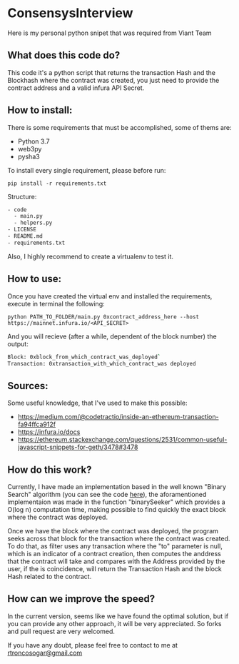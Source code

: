 # ConsensysInterview
Here is my personal python snipet that was required from Viant Team

## What does this code do?

This code it's a python script that returns the transaction Hash and the Blockhash where the contract was created, you just need to provide the contract address and a valid infura API Secret.

## How to install:

There is some requirements that must be accomplished, some of thems are:

 * Python 3.7
 * web3py
 * pysha3
 
To install every single requirement, please before run:
 
 `pip install -r requirements.txt` 
 
 Structure:
 ```bash
 - code
   - main.py
   - helpers.py
 - LICENSE
 - README.md
 - requirements.txt
 ```
 
 
 Also, I highly recommend to create a virtualenv to test it.
 
 ## How to use:
 
 Once you have created the virtual env and installed the requirements, execute in terminal the following:
 
 `python PATH_TO_FOLDER/main.py 0xcontract_address_here --host https://mainnet.infura.io/<API_SECRET>`
 
 And you will recieve (after a while, dependent of the block number) the output:
 
```bash 
Block: 0xblock_from_which_contract_was_deployed`
Transaction: 0xtransaction_with_which_contract_was deployed
```
  
 ## Sources:
 Some useful knowledge, that I've used to make this possible:
 
 * https://medium.com/@codetractio/inside-an-ethereum-transaction-fa94ffca912f
 * https://infura.io/docs
 * https://ethereum.stackexchange.com/questions/2531/common-useful-javascript-snippets-for-geth/3478#3478
 
 ## How do this work?
 
 Currently, I have made an implementation based in the well known "Binary Search" algorithm (you can see the code [here](https://github.com/rtroncosogar/consensysInterview/blob/master/code/helpers.py)), the aforamentioned implementaion was made in the function "binarySeeker" which provides a O(log n) computation time, making possible to find quickly the exact block where the contract was deployed. 

Once we have the block where the contract was deployed, the program seeks across that block for the transaction where the contract was created. To do that, as filter uses any transaction where the "to" parameter is null, which is an indicator of a contract creation, then computes the anddress that the contract will take and compares with the Address provided by the user, if the is coincidence, will return the Transaction Hash and the block Hash related to the contract.

  ## How can we improve the speed?
 
 In the current version, seems like we have found the optimal solution, but if you can provide any other approach, it will be very appreciated. So forks and pull request are very welcomed.

 If you have any doubt, please feel free to contact to me at rtroncosogar@gmail.com
 